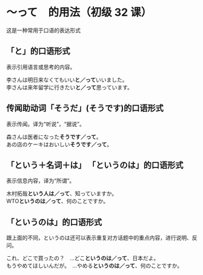 # ～って　的用法（初级 32 课）

这是一种常用于口语的表达形式

## 「と」的口语形式

表示引用语言或思考的内容。

<sentences>
  <div>李さんは明日来なくてもいい<b>と／って</b>いいました。</div>
  <div>李さんは来年留学に行きたい<b>と／って</b>思っています。</div>
</sentences>

## 传闻助动词「そうだ」(そうです)的口语形式

表示传闻。译为“听说”，“据说”。

<sentences>
  <div>森さんは医者になった<b>そうです／って</b>。</div>
  <div>あの店のケーキはおいしい<b>そうです／って</b>。</div>
</sentences>

## 「という＋名词＋は」 「というのは」的口语形式

表示信息内容，译为“所谓”。

<sentences>
  <div>木村拓哉<b>という人は／って</b>、知っていますか。</div>
  <div>WTO<b>というのは／って</b>、何のことですか。</div>
</sentences>

## 「というのは」的口语形式

跟上面的不同，というのは还可以表示重复对方话题中的重点内容，进行说明、反问。

<sentences>
  <div>これ、どこで買ったの？　…どこ<b>というのは／って</b>、日本だよ。</div>
  <div>もうやめてほしいんだが。　…やめる<b>というのは／って</b>、何のことですか。</div>
</sentences>
